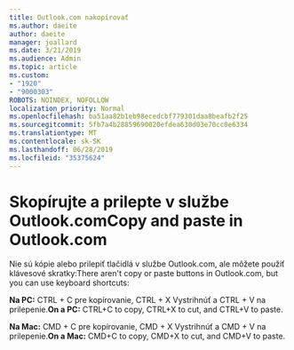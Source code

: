 ```yaml
---
title: Outlook.com nakopírovať
ms.author: daeite
author: daeite
manager: joallard
ms.date: 3/21/2019
ms.audience: Admin
ms.topic: article
ms.custom:
- "1920"
- "9000303"
ROBOTS: NOINDEX, NOFOLLOW
localization_priority: Normal
ms.openlocfilehash: ba51aa82b1eb98ecedcbf779301daa8beafb2f25
ms.sourcegitcommit: 5fb7a4b28859690020efdea630d03e70cc0e6334
ms.translationtype: MT
ms.contentlocale: sk-SK
ms.lasthandoff: 06/28/2019
ms.locfileid: "35375624"
---
```

# <a name="copy-and-paste-in-outlookcom"></a><span data-ttu-id="29ed4-102">Skopírujte a prilepte v službe Outlook.com</span><span class="sxs-lookup"><span data-stu-id="29ed4-102">Copy and paste in Outlook.com</span></span>

<span data-ttu-id="29ed4-103">Nie sú kópie alebo prilepiť tlačidlá v službe Outlook.com, ale môžete použiť klávesové skratky:</span><span class="sxs-lookup"><span data-stu-id="29ed4-103">There aren't copy or paste buttons in Outlook.com, but you can use keyboard shortcuts:</span></span>

<span data-ttu-id="29ed4-104">**Na PC:** CTRL + C pre kopírovanie, CTRL + X Vystrihnúť a CTRL + V na prilepenie.</span><span class="sxs-lookup"><span data-stu-id="29ed4-104">**On a PC:** CTRL+C to copy, CTRL+X to cut, and CTRL+V to paste.</span></span>

<span data-ttu-id="29ed4-105">**Na Mac:** CMD + C pre kopírovanie, CMD + X Vystrihnúť a CMD + V na prilepenie.</span><span class="sxs-lookup"><span data-stu-id="29ed4-105">**On a Mac:** CMD+C to copy, CMD+X to cut, and CMD+V to paste.</span></span>